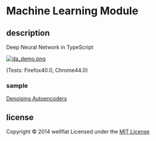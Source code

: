 # Machine Learning Module

## description

Deep Neural Network in TypeScript

[![da_demo.png](http://rest-term.com/wp-content/uploads/2015/08/da_demo.png)](http://rest-term.com/labs/html5/da/)

(Tests: Firefox40.0, Chrome44.0)

### sample
[Denoising Autoencoders][DenoisingAutoencoders]

license
----------
Copyright &copy; 2014 wellflat Licensed under the [MIT License][MIT]

[DenoisingAutoencoders]: http://rest-term.com/labs/html5/da/
[MIT]: http://www.opensource.org/licenses/mit-license.php
